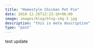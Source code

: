```yaml
---
title: "Homestyle Chicken Pot Pie"
date: 2018-12-26T12:23:10+06:00
image: images/blog/blog-img-3.jpg
description: "this is meta description"
type: "post"
---
```


test update
